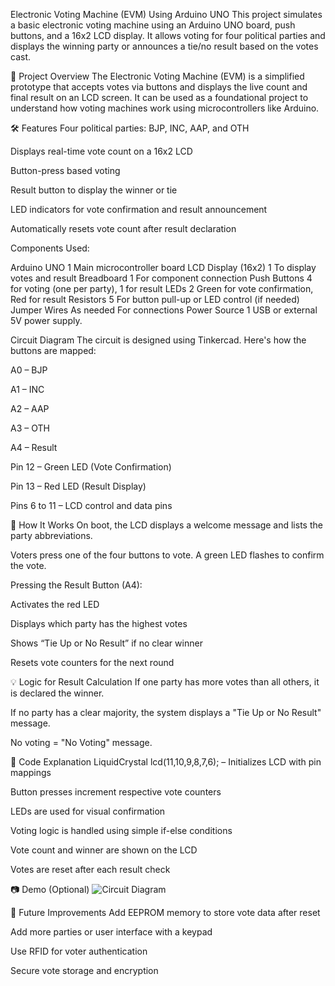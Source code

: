 Electronic Voting Machine (EVM) Using Arduino UNO
This project simulates a basic electronic voting machine using an Arduino UNO board, push buttons, and a 16x2 LCD display. It allows voting for four political parties and displays the winning party or announces a tie/no result based on the votes cast.

📌 Project Overview
The Electronic Voting Machine (EVM) is a simplified prototype that accepts votes via buttons and displays the live count and final result on an LCD screen. It can be used as a foundational project to understand how voting machines work using microcontrollers like Arduino.

🛠️ Features
Four political parties: BJP, INC, AAP, and OTH

Displays real-time vote count on a 16x2 LCD

Button-press based voting

Result button to display the winner or tie

LED indicators for vote confirmation and result announcement

Automatically resets vote count after result declaration

Components Used:

Arduino UNO	1	Main microcontroller board
LCD Display (16x2)	1	To display votes and result
Breadboard	1	For component connection
Push Buttons	4 for voting (one per party), 1 for result
LEDs	2	Green for vote confirmation, Red for result
Resistors	5	For button pull-up or LED control (if needed)
Jumper Wires	As needed	For connections
Power Source	1	USB or external 5V power supply.

Circuit Diagram
The circuit is designed using Tinkercad. Here's how the buttons are mapped:

A0 – BJP

A1 – INC

A2 – AAP

A3 – OTH

A4 – Result

Pin 12 – Green LED (Vote Confirmation)

Pin 13 – Red LED (Result Display)

Pins 6 to 11 – LCD control and data pins

🧾 How It Works
On boot, the LCD displays a welcome message and lists the party abbreviations.

Voters press one of the four buttons to vote. A green LED flashes to confirm the vote.

Pressing the Result Button (A4):

Activates the red LED

Displays which party has the highest votes

Shows “Tie Up or No Result” if no clear winner

Resets vote counters for the next round

💡 Logic for Result Calculation
If one party has more votes than all others, it is declared the winner.

If no party has a clear majority, the system displays a "Tie Up or No Result" message.

No voting = "No Voting" message.

🧠 Code Explanation
LiquidCrystal lcd(11,10,9,8,7,6); – Initializes LCD with pin mappings

Button presses increment respective vote counters

LEDs are used for visual confirmation

Voting logic is handled using simple if-else conditions

Vote count and winner are shown on the LCD

Votes are reset after each result check

📷 Demo (Optional)
![Circuit Diagram]()


🧪 Future Improvements
Add EEPROM memory to store vote data after reset

Add more parties or user interface with a keypad

Use RFID for voter authentication

Secure vote storage and encryption

